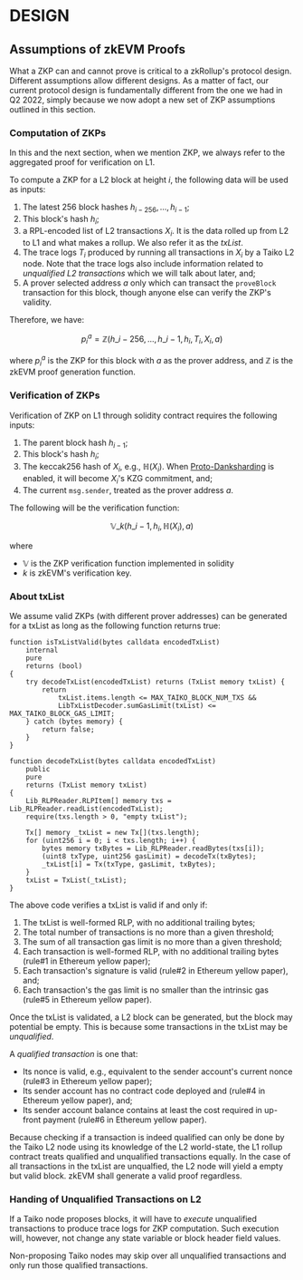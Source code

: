 # DESIGN

## Assumptions of zkEVM Proofs

What a ZKP can and cannot prove is critical to a zkRollup's protocol design. Different assumptions allow different designs. As a matter of fact, our current protocol design is fundamentally different from the one we had in Q2 2022, simply because we now adopt a new set of ZKP assumptions outlined in this section.

### Computation of ZKPs

In this and the next section, when we mention ZKP, we always refer to the aggregated proof for verification on L1.

To compute a ZKP for a L2 block at height $i$, the following data will be used as inputs:

1. The latest 256 block hashes $h_{i-256}, ..., h_{i-1}$;
1. This block's hash $h_i$;
1. a RPL-encoded list of L2 transactions $X_i$. It is the data rolled up from L2 to L1 and what makes a rollup. We also refer it as the _txList_.
1. The trace logs $T_i$ produced by running all transactions in $X_i$ by a Taiko L2 node. Note that the trace logs also include information related to _unqualified L2 transactions_ which we will talk about later, and;
1. A prover selected address $a$ only which can transact the `proveBlock` transaction for this block, though anyone else can verify the ZKP's validity.

Therefore, we have:

$$ p_i^a = \mathbb{Z}(h\_{i-256}, ..., h\_{i-1}, h_i, T_i, X_i, a) $$

where $p_i^a$ is the ZKP for this block with $a$ as the prover address, and $\mathbb{Z}$ is the zkEVM proof generation function.

### Verification of ZKPs

Verification of ZKP on L1 through solidity contract requires the following inputs:

1. The parent block hash $h_{i-1}$;
1. This block's hash $h_i$;
1. The keccak256 hash of $X_i$, e.g., $\mathbb{H}(X_i)$. When [Proto-Danksharding](https://www.eip4844.com/) is enabled, it will become $X_i$'s KZG commitment, and;
1. The current `msg.sender`, treated as the prover address $a$.

The following will be the verification function:

$$ \mathbb{V}\_k(h\_{i-1}, h_i, \mathbb{H}(X_i), a) $$

where

-   $\mathbb{V}$ is the ZKP verification function implemented in solidity
-   $k$ is zkEVM's verification key.

### About txList

We assume valid ZKPs (with different prover addresses) can be generated for a txList as long as the following function returns true:

```solidity
function isTxListValid(bytes calldata encodedTxList)
    internal
    pure
    returns (bool)
{
    try decodeTxList(encodedTxList) returns (TxList memory txList) {
        return
            txList.items.length <= MAX_TAIKO_BLOCK_NUM_TXS &&
            LibTxListDecoder.sumGasLimit(txList) <= MAX_TAIKO_BLOCK_GAS_LIMIT;
    } catch (bytes memory) {
        return false;
    }
}

function decodeTxList(bytes calldata encodedTxList)
    public
    pure
    returns (TxList memory txList)
{
    Lib_RLPReader.RLPItem[] memory txs = Lib_RLPReader.readList(encodedTxList);
    require(txs.length > 0, "empty txList");

    Tx[] memory _txList = new Tx[](txs.length);
    for (uint256 i = 0; i < txs.length; i++) {
        bytes memory txBytes = Lib_RLPReader.readBytes(txs[i]);
        (uint8 txType, uint256 gasLimit) = decodeTx(txBytes);
        _txList[i] = Tx(txType, gasLimit, txBytes);
    }
    txList = TxList(_txList);
}

```

The above code verifies a txList is valid if and only if:

1. The txList is well-formed RLP, with no additional trailing bytes;
2. The total number of transactions is no more than a given threshold;
3. The sum of all transaction gas limit is no more than a given threshold;
4. Each transaction is well-formed RLP, with no additional trailing bytes (rule#1 in Ethereum yellow paper);
5. Each transaction's signature is valid (rule#2 in Ethereum yellow paper), and;
6. Each transaction's the gas limit is no smaller than the intrinsic gas (rule#5 in Ethereum yellow paper).

Once the txList is validated, a L2 block can be generated, but the block may potential be empty. This is because some transactions in the txList may be _unqualified_.

A _qualified transaction_ is one that:

-   Its nonce is valid, e.g., equivalent to the sender account's current nonce (rule#3 in Ethereum yellow paper);
-   Its sender account has no contract code deployed and (rule#4 in Ethereum yellow paper), and;
-   Its sender account balance contains at least the cost required in up-front payment (rule#6 in Ethereum yellow paper).

Because checking if a transaction is indeed qualified can only be done by the Taiko L2 node using its knowledge of the L2 world-state, the L1 rollup contract treats qualified and unqualified transactions equally. In the case of all transactions in the txList are unqualfied, the L2 node will yield a empty but valid block. zkEVM shall generate a valid proof regardless.

### Handing of Unqualified Transactions on L2

If a Taiko node proposes blocks, it will have to _execute_ unqualified transactions to produce trace logs for ZKP computation. Such execution will, however, not change any state variable or block header field values.

Non-proposing Taiko nodes may skip over all unqualified transactions and only run those qualified transactions.

